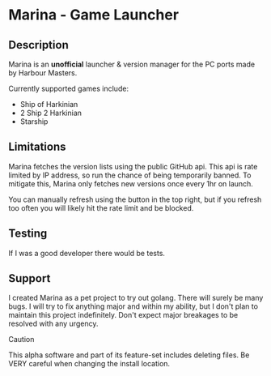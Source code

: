 # Marina - Game Launcher

## Description

Marina is an **unofficial** launcher & version manager for the PC ports made by Harbour Masters.

Currently supported games include:

- Ship of Harkinian
- 2 Ship 2 Harkinian
- Starship

## Limitations

Marina fetches the version lists using the public GitHub api. This api is rate limited by IP address, so run the chance of being temporarily banned. To mitigate this, Marina only fetches new versions once every 1hr on launch.

You can manually refresh using the button in the top right, but if you refresh too often you will likely hit the rate limit and be blocked.

## Testing

If I was a good developer there would be tests.

## Support

I created Marina as a pet project to try out golang. There will surely be many bugs. I will try to fix anything major and within my ability, but I don't plan to maintain this project indefinitely. Don't expect major breakages to be resolved with any urgency.

> [!CAUTION]
> This alpha software and part of its feature-set includes deleting files. Be VERY careful when changing the install location.
